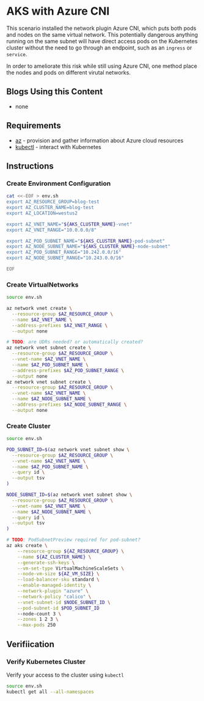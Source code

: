 # AKS with Azure CNI

This scenario installed the network plugin Azure CNI, which puts both pods and nodes on the same virtual network.  This potentially dangerous anything running on the same subnet will have direct access pods on the Kubernetes cluster without the need to go through an endpoint, such as an `ingress` or `service`.

In order to ameliorate this risk while still using Azure CNI, one method place the nodes and pods on different virutal networks.

## Blogs Using this Content

*  none

## Requirements

  * [az](https://docs.microsoft.com/cli/azure/install-azure-cli) - provision and gather information about Azure cloud resources
  * [kubectl](https://kubernetes.io/docs/tasks/tools/) - interact with Kubernetes

## Instructions

### Create Environment Configuration

```bash
cat <<-EOF > env.sh
export AZ_RESOURCE_GROUP=blog-test
export AZ_CLUSTER_NAME=blog-test
export AZ_LOCATION=westus2

export AZ_VNET_NAME="${AKS_CLUSTER_NAME}-vnet"
export AZ_VNET_RANGE="10.0.0.0/8"

export AZ_POD_SUBNET_NAME="${AKS_CLUSTER_NAME}-pod-subnet"
export AZ_NODE_SUBNET_NAME="${AKS_CLUSTER_NAME}-node-subnet"
export AZ_POD_SUBNET_RANGE="10.242.0.0/16"
export AZ_NODE_SUBNET_RANGE="10.243.0.0/16"

EOF
```

### Create VirtualNetworks

```bash
source env.sh

az network vnet create \
  --resource-group $AZ_RESOURCE_GROUP \
  --name $AZ_VNET_NAME \
  --address-prefixes $AZ_VNET_RANGE \
  --output none

# TODO: are UDRs needed? or automatically created?
az network vnet subnet create \
  --resource-group $AZ_RESOURCE_GROUP \
  --vnet-name $AZ_VNET_NAME \
  --name $AZ_POD_SUBNET_NAME \
  --address-prefixes $AZ_POD_SUBNET_RANGE \
  --output none
az network vnet subnet create \
  --resource-group $AZ_RESOURCE_GROUP \
  --vnet-name $AZ_VNET_NAME \
  --name $AZ_NODE_SUBNET_NAME \
  --address-prefixes $AZ_NODE_SUBNET_RANGE \
  --output none
```

### Create Cluster

```bash
source env.sh

POD_SUBNET_ID=$(az network vnet subnet show \
  --resource-group $AZ_RESOURCE_GROUP \
  --vnet-name $AZ_VNET_NAME \
  --name $AZ_POD_SUBNET_NAME \
  --query id \
  --output tsv
)

NODE_SUBNET_ID=$(az network vnet subnet show \
  --resource-group $AZ_RESOURCE_GROUP \
  --vnet-name $AZ_VNET_NAME \
  --name $AZ_NODE_SUBNET_NAME \
  --query id \
  --output tsv
)

# TODO: PodSubnetPreview required for pod-subnet?
az aks create \
    --resource-group ${AZ_RESOURCE_GROUP} \
    --name ${AZ_CLUSTER_NAME} \
    --generate-ssh-keys \
    --vm-set-type VirtualMachineScaleSets \
    --node-vm-size ${AZ_VM_SIZE} \
    --load-balancer-sku standard \
    --enable-managed-identity \
    --network-plugin "azure" \
    --network-policy "calico" \
    --vnet-subnet-id $NODE_SUBNET_ID \
    --pod-subnet-id $POD_SUBNET_ID    
    --node-count 3 \
    --zones 1 2 3 \
    --max-pods 250
```

## Verifiication

### Verify Kubernetes Cluster

Verify your access to the cluster using `kubectl`

```bash
source env.sh
kubectl get all --all-namespaces
```
